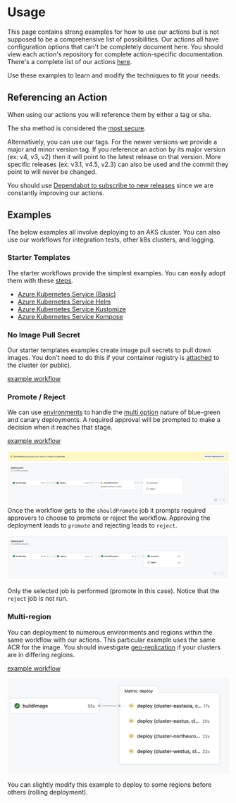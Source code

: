 # Usage

This page contains strong examples for how to use our actions but is not supposed to be a comprehensive list of possibilities. Our actions all have configuration options that can't be completely document here. You should view each action's repository for complete action-specific documentation. There's a complete list of our actions [here](../README.md#actions).

Use these examples to learn and modify the techniques to fit your needs.

## Referencing an Action

When using our actions you will reference them by either a tag or sha.

The sha method is considered the [most secure](https://docs.github.com/en/actions/security-guides/security-hardening-for-github-actions#using-third-party-actions).

Alternatively, you can use our tags. For the newer versions we provide a major and minor version tag. If you reference an action by its major version (ex: v4, v3, v2) then it will point to the latest release on that version. More specific releases (ex: v3.1, v4.5, v2.3) can also be used and the commit they point to will never be changed.

You should use [Dependabot to subscribe to new releases](https://docs.github.com/en/code-security/dependabot/working-with-dependabot/keeping-your-actions-up-to-date-with-dependabot) since we are constantly improving our actions.

## Examples

The below examples all involve deploying to an AKS cluster. You can also use our workflows for integration tests, other k8s clusters, and logging.

### Starter Templates

The starter workflows provide the simplest examples. You can easily adopt them with these [steps](https://docs.github.com/en/actions/using-workflows/using-starter-workflows#using-starter-workflows).

- [Azure Kubernetes Service (Basic)](https://github.com/actions/starter-workflows/blob/main/deployments/azure-kubernetes-service.yml)
- [Azure Kubernetes Service Helm](https://github.com/actions/starter-workflows/blob/main/deployments/azure-kubernetes-service-helm.yml)
- [Azure Kubernetes Service Kustomize](https://github.com/actions/starter-workflows/blob/main/deployments/azure-kubernetes-service-kustomize.yml)
- [Azure Kubernetes Service Kompose](https://github.com/actions/starter-workflows/blob/main/deployments/azure-kubernetes-service-kompose.yml)

### No Image Pull Secret

Our starter templates examples create image pull secrets to pull down images. You don't need to do this if your container registry is [attached](https://docs.microsoft.com/en-us/azure/aks/cluster-container-registry-integration) to the cluster (or public).

[example workflow](../examples/noimagepull.yaml)

### Promote / Reject

We can use [environments](https://docs.github.com/en/actions/deployment/targeting-different-environments/using-environments-for-deployment) to handle the [multi option](https://docs.github.com/en/actions/managing-workflow-runs/reviewing-deployments) nature of blue-green and canary deployments. A required approval will be prompted to make a decision when it reaches that stage.

[example workflow](../examples/promotereject.yaml)

![request approval](../examples/promotereject1.png)
Once the workflow gets to the `shouldPromote` job it prompts required approvers to choose to promote or reject the workflow. Approving the deployment leads to `promote` and rejecting leads to `reject`.

![promote scenario](../examples/promotereject2.png)

Only the selected job is performed (promote in this case). Notice that the `reject` job is not run.

### Multi-region

You can deployment to numerous environments and regions within the same workflow with our actions. This particular example uses the same ACR for the image. You should investigate [geo-replication](https://docs.microsoft.com/en-us/azure/container-registry/container-registry-geo-replication) if your clusters are in differing regions.

[example workflow](../examples/multiregion.yaml)

![multiregion deploy](../examples/multiregion1.png)

You can slightly modify this example to deploy to some regions before others (rolling deployment).
